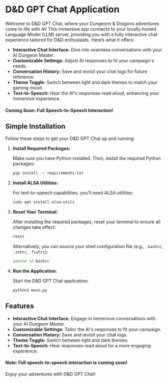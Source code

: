 # D&D GPT Chat Application

Welcome to D&D GPT Chat, where your Dungeons & Dragons adventures come to life with AI! This immersive app connects to your locally hosted Language Model (LLM) server, providing you with a fully interactive chat experience tailored for D&D enthusiasts. Here’s what it offers:

- **Interactive Chat Interface:** Dive into seamless conversations with your AI Dungeon Master.
- **Customizable Settings:** Adjust AI responses to fit your campaign's needs.
- **Conversation History:** Save and revisit your chat logs for future reference.
- **Theme Toggle:** Switch between light and dark themes to match your gaming mood.
- **Text-to-Speech:** Hear the AI's responses read aloud, enhancing your immersive experience.

#### Coming Soon: Full Speech-to-Speech Interaction!

## Simple Installation

Follow these steps to get your D&D GPT Chat up and running:

1. **Install Required Packages:**

   Make sure you have Python installed. Then, install the required Python packages:

   ```bash
   pip install -r requirements.txt
   ```

2. **Install ALSA Utilities:**

   For text-to-speech capabilities, you'll need ALSA utilities:

   ```bash
   sudo apt install alsa-utils
   ```

3. **Reset Your Terminal:**

   After installing the required packages, reset your terminal to ensure all changes take effect:

   ```bash
   reset
   ```

   Alternatively, you can source your shell configuration file (e.g., `.bashrc`, `.zshrc`, `.fishrc`):

   ```bash
   source ~/.bashrc
   ```

4. **Run the Application:**

   Start the D&D GPT Chat application:

   ```bash
   python3 main.py
   ```

## Features

- **Interactive Chat Interface:** Engage in immersive conversations with your AI Dungeon Master.
- **Customizable Settings:** Tailor the AI's responses to fit your campaign.
- **Conversation History:** Save and revisit your chat logs.
- **Theme Toggle:** Switch between light and dark themes.
- **Text-to-Speech:** Hear responses read aloud for a more engaging experience.

#### Note: Full speech-to-speech interaction is coming soon!

Enjoy your adventures with D&D GPT Chat!

